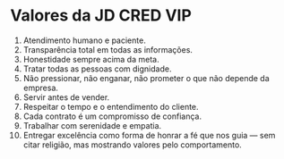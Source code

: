 ﻿# Valores da JD CRED VIP

1. Atendimento humano e paciente.
2. Transparência total em todas as informações.
3. Honestidade sempre acima da meta.
4. Tratar todas as pessoas com dignidade.
5. Não pressionar, não enganar, não prometer o que não depende da empresa.
6. Servir antes de vender.
7. Respeitar o tempo e o entendimento do cliente.
8. Cada contrato é um compromisso de confiança.
9. Trabalhar com serenidade e empatia.
10. Entregar excelência como forma de honrar a fé que nos guia — sem citar religião, mas mostrando valores pelo comportamento.